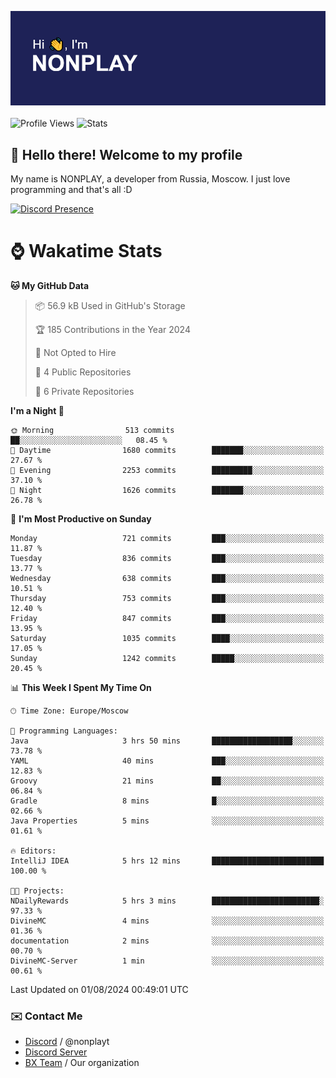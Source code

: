 ![Discord Presence](./header.png)
<br></br>
![Profile Views](https://komarev.com/ghpvc/?username=NONPLAYT&color=blue&style=for-the-badge)
![Stats](https://img.shields.io/badge/0%25-OPTIMIZED-orange?style=for-the-badge)


## :wave: Hello there! Welcome to my profile

My name is NONPLAY, a developer from Russia, Moscow. I just love programming and that's all :D

[![Discord Presence](https://lanyard.cnrad.dev/api/597087584090587177?showDisplayName=true)](https://discord.com/users/597087584090587177) 

# ⌚ Wakatime Stats

<!--START_SECTION:waka-->
**🐱 My GitHub Data** 

> 📦 56.9 kB Used in GitHub's Storage 
 > 
> 🏆 185 Contributions in the Year 2024
 > 
> 🚫 Not Opted to Hire
 > 
> 📜 4 Public Repositories 
 > 
> 🔑 6 Private Repositories 
 > 
**I'm a Night 🦉** 

```text
🌞 Morning                513 commits         ██░░░░░░░░░░░░░░░░░░░░░░░   08.45 % 
🌆 Daytime                1680 commits        ███████░░░░░░░░░░░░░░░░░░   27.67 % 
🌃 Evening                2253 commits        █████████░░░░░░░░░░░░░░░░   37.10 % 
🌙 Night                  1626 commits        ███████░░░░░░░░░░░░░░░░░░   26.78 % 
```
📅 **I'm Most Productive on Sunday** 

```text
Monday                   721 commits         ███░░░░░░░░░░░░░░░░░░░░░░   11.87 % 
Tuesday                  836 commits         ███░░░░░░░░░░░░░░░░░░░░░░   13.77 % 
Wednesday                638 commits         ███░░░░░░░░░░░░░░░░░░░░░░   10.51 % 
Thursday                 753 commits         ███░░░░░░░░░░░░░░░░░░░░░░   12.40 % 
Friday                   847 commits         ███░░░░░░░░░░░░░░░░░░░░░░   13.95 % 
Saturday                 1035 commits        ████░░░░░░░░░░░░░░░░░░░░░   17.05 % 
Sunday                   1242 commits        █████░░░░░░░░░░░░░░░░░░░░   20.45 % 
```


📊 **This Week I Spent My Time On** 

```text
🕑︎ Time Zone: Europe/Moscow

💬 Programming Languages: 
Java                     3 hrs 50 mins       ██████████████████░░░░░░░   73.78 % 
YAML                     40 mins             ███░░░░░░░░░░░░░░░░░░░░░░   12.83 % 
Groovy                   21 mins             ██░░░░░░░░░░░░░░░░░░░░░░░   06.84 % 
Gradle                   8 mins              █░░░░░░░░░░░░░░░░░░░░░░░░   02.66 % 
Java Properties          5 mins              ░░░░░░░░░░░░░░░░░░░░░░░░░   01.61 % 

🔥 Editors: 
IntelliJ IDEA            5 hrs 12 mins       █████████████████████████   100.00 % 

🐱‍💻 Projects: 
NDailyRewards            5 hrs 3 mins        ████████████████████████░   97.33 % 
DivineMC                 4 mins              ░░░░░░░░░░░░░░░░░░░░░░░░░   01.36 % 
documentation            2 mins              ░░░░░░░░░░░░░░░░░░░░░░░░░   00.70 % 
DivineMC-Server          1 min               ░░░░░░░░░░░░░░░░░░░░░░░░░   00.61 % 
```


 Last Updated on 01/08/2024 00:49:01 UTC
<!--END_SECTION:waka-->

### ✉️ Contact Me

- [Discord](https://discord.com/users/597087584090587177) / @nonplayt
- [Discord Server](https://discord.gg/p7cxhw7E2M)
- [BX Team](https://github.com/BX-Team) / Our organization
